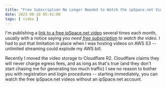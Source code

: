 ```yaml
---
title: "Free Subscription No Longer Needed to Watch the ipSpace.net Videos"
date: 2023-08-16 05:41:00
tags: [ video ]
---
```

I'm publishing a [link to a free ipSpace.net video](/tag/video/) several times each month, usually with a notice saying _you need [free subscription](https://www.ipspace.net/Subscription/Free) to watch the video_. I had to put that limitation in place when I was hosting videos on AWS S3 -- unlimited streaming could explode my AWS bill.

Recently I moved the video storage to Cloudflare R2. Cloudflare claims they will never charge egress fees, and as long as that's true (and they don't start chasing me for generating too much traffic) I see no reason to bother you with registration and login procedures -- starting immediately, you can watch the free ipSpace.net videos without an ipSpace.net account.
